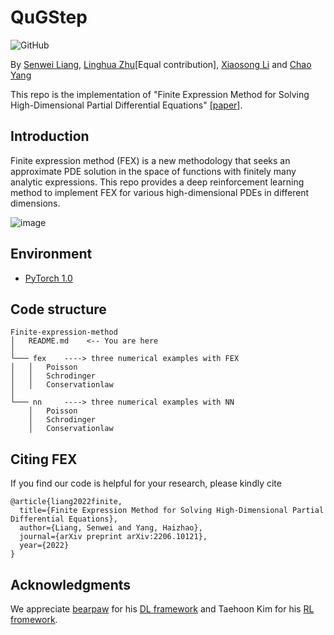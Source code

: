 # QuGStep
![GitHub](https://img.shields.io/github/license/gbup-group/DIANet.svg)

By [Senwei Liang](https://leungsamwai.github.io), [Linghua Zhu](https://leungsamwai.github.io)[Equal contribution], [Xiaosong Li](https://leungsamwai.github.io) and [Chao Yang](https://haizhaoyang.github.io/)

This repo is the implementation of "Finite Expression Method for Solving High-Dimensional Partial Differential Equations" [[paper]](https://arxiv.org/abs/2206.10121).

## Introduction

Finite expression method (FEX) is a new methodology that seeks an approximate PDE solution in the space of functions with finitely many analytic expressions. This repo provides a deep reinforcement learning method to implement FEX for various high-dimensional PDEs in different dimensions.

![image](fexrl.png)

## Environment
* [PyTorch 1.0](http://pytorch.org/)

## Code structure

```
Finite-expression-method
│   README.md    <-- You are here
│
└─── fex    ----> three numerical examples with FEX
│   │   Poisson
│   │   Schrodinger
│   │   Conservationlaw
│   
└─── nn     ----> three numerical examples with NN
    │   Poisson
    │   Schrodinger
    │   Conservationlaw
```
## Citing FEX
If you find our code is helpful for your research, please kindly cite
```
@article{liang2022finite,
  title={Finite Expression Method for Solving High-Dimensional Partial Differential Equations},
  author={Liang, Senwei and Yang, Haizhao},
  journal={arXiv preprint arXiv:2206.10121},
  year={2022}
}
```
## Acknowledgments

We appreciate [bearpaw](https://github.com/bearpaw) for his [DL framework](https://github.com/bearpaw/pytorch-classification) and Taehoon Kim for his [RL fromework](https://github.com/carpedm20/ENAS-pytorch).

